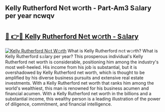 ## Kelly Rutherford N𝚎t w𝚘rth - Part-Am3 S𝚊lary per year ncwqv

# <h2><a href="http://gc3nvh2.nevu.top/?p=Kelly+Rutherford">🔗 👉🔴 Kelly Rutherford N𝚎t w𝚘rth - S𝚊lary</a></h2>

[![Kelly Rutherford N𝚎t W𝚘rth](https://i.imgur.com/Oavwk0R.jpeg)](http://gc3nvh2.nevu.top/?p=Kelly+Rutherford)
What is Kelly Rutherford n𝚎t w𝚘rth? What is Kelly Rutherford s𝚊lary per year?
This prosperous individual's Kelly Rutherford net worth is considerable, positioning him among the industry's most well-heeled. His income from his job is substantial, but it is overshadowed by Kelly Rutherford net worth, which is thought to be amplified by his diverse business pursuits and extensive real estate investments. With a Kelly Rutherford net worth that ranks him among the world's wealthiest, this man is renowned for his business acumen and financial acumen. With a Kelly Rutherford net worth in the billions and a substantial income, this wealthy person is a leading illustration of the power of diligence, commitment, and financial intelligence.
